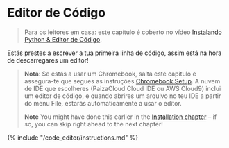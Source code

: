 # Editor de Código

> Para os leitores em casa: este capítulo é coberto no vídeo [Instalando Python & Editor de Código](https://www.youtube.com/watch?v=pVTaqzKZCdA&t=4m43s).

Estás prestes a escrever a tua primeira linha de código, assim está na hora de descarregares um editor!

> **Nota**: Se estás a usar um Chromebook, salta este capítulo e assegura-te que segues as instruções [Chromebook Setup](../chromebook_setup/README.md). A nuvem de IDE que escolheres (PaizaCloud Cloud IDE ou AWS Cloud9) inclui um editor de código, e quando abrires um arquivo no teu IDE a partir do menu File, estarás automaticamente a usar o editor.
> 
> **Note** You might have done this earlier in the [Installation chapter](../installation/README.md) – if so, you can skip right ahead to the next chapter!

{% include "/code_editor/instructions.md" %}
